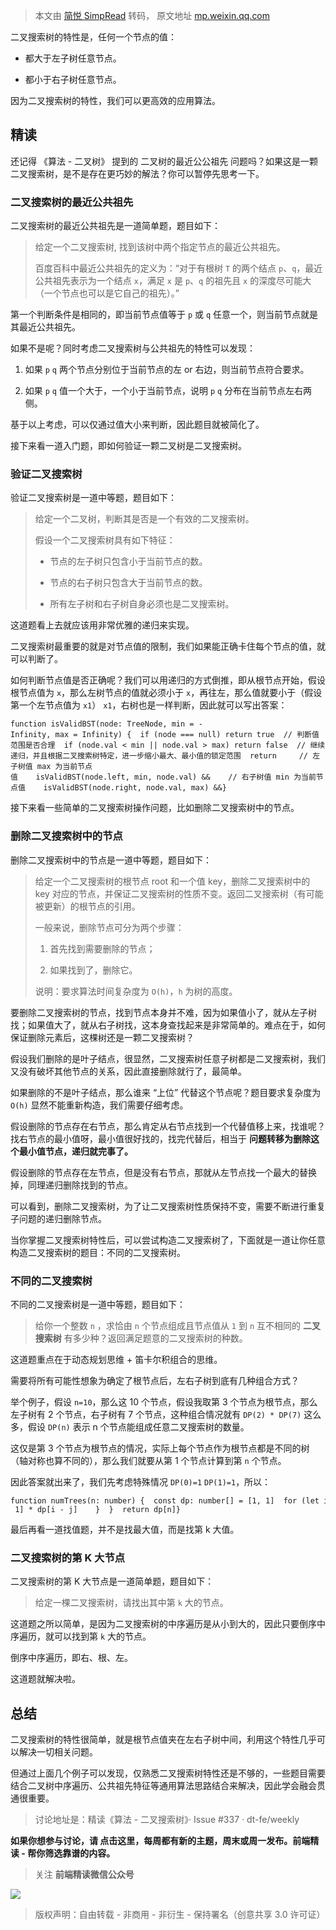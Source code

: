 > 本文由 [简悦 SimpRead](http://ksria.com/simpread/) 转码， 原文地址 [mp.weixin.qq.com](https://mp.weixin.qq.com/s/b7B0S7aOTXrBgqm6IaytGA)

二叉搜索树的特性是，任何一个节点的值：

*   都大于左子树任意节点。
    
*   都小于右子树任意节点。
    

因为二叉搜索树的特性，我们可以更高效的应用算法。

精读
--

还记得 《算法 - 二叉树》 提到的 二叉树的最近公公祖先 问题吗？如果这是一颗二叉搜索树，是不是存在更巧妙的解法？你可以暂停先思考一下。

### 二叉搜索树的最近公共祖先

二叉搜索树的最近公共祖先是一道简单题，题目如下：

> 给定一个二叉搜索树, 找到该树中两个指定节点的最近公共祖先。
> 
> 百度百科中最近公共祖先的定义为：“对于有根树 `T` 的两个结点 `p`、`q`，最近公共祖先表示为一个结点 `x`，满足 `x` 是 `p`、`q` 的祖先且 `x` 的深度尽可能大（一个节点也可以是它自己的祖先）。”

第一个判断条件是相同的，即当前节点值等于 `p` 或 `q` 任意一个，则当前节点就是其最近公共祖先。

如果不是呢？同时考虑二叉搜索树与公共祖先的特性可以发现：

1.  如果 `p` `q` 两个节点分别位于当前节点的左 or 右边，则当前节点符合要求。
    
2.  如果 `p` `q` 值一个大于，一个小于当前节点，说明 `p` `q` 分布在当前节点左右两侧。
    

基于以上考虑，可以仅通过值大小来判断，因此题目就被简化了。

接下来看一道入门题，即如何验证一颗二叉树是二叉搜索树。

### 验证二叉搜索树

验证二叉搜索树是一道中等题，题目如下：

> 给定一个二叉树，判断其是否是一个有效的二叉搜索树。
> 
> 假设一个二叉搜索树具有如下特征：
> 
> *   节点的左子树只包含小于当前节点的数。
>     
> *   节点的右子树只包含大于当前节点的数。
>     
> *   所有左子树和右子树自身必须也是二叉搜索树。
>     

这道题看上去就应该用非常优雅的递归来实现。

二叉搜索树最重要的就是对节点值的限制，我们如果能正确卡住每个节点的值，就可以判断了。

如何判断节点值是否正确呢？我们可以用递归的方式倒推，即从根节点开始，假设根节点值为 `x`，那么左树节点的值就必须小于 `x`，再往左，那么值就要小于（假设第一个左节点值为 `x1`） `x1`，右树也是一样判断，因此就可以写出答案：

```
function isValidBST(node: TreeNode, min = -Infinity, max = Infinity) {  if (node === null) return true  // 判断值范围是否合理  if (node.val < min || node.val > max) return false  // 继续递归，并且根据二叉搜索树特定，进一步缩小最大、最小值的锁定范围  return     // 左子树值 max 为当前节点值    isValidBST(node.left, min, node.val) &&    // 右子树值 min 为当前节点值    isValidBST(node.right, node.val, max) &&}
```

接下来看一些简单的二叉搜索树操作问题，比如删除二叉搜索树中的节点。

### 删除二叉搜索树中的节点

删除二叉搜索树中的节点是一道中等题，题目如下：

> 给定一个二叉搜索树的根节点 root 和一个值 key，删除二叉搜索树中的 key 对应的节点，并保证二叉搜索树的性质不变。返回二叉搜索树（有可能被更新）的根节点的引用。
> 
> 一般来说，删除节点可分为两个步骤：
> 
> 1.  首先找到需要删除的节点；
>     
> 2.  如果找到了，删除它。
>     
> 
> 说明：要求算法时间复杂度为 `O(h)`，`h` 为树的高度。

要删除二叉搜索树的节点，找到节点本身并不难，因为如果值小了，就从左子树找；如果值大了，就从右子树找，这本身查找起来是非常简单的。难点在于，如何保证删除元素后，这棵树还是一颗二叉搜索树？

假设我们删除的是叶子结点，很显然，二叉搜索树任意子树都是二叉搜索树，我们又没有破坏其他节点的关系，因此直接删除就行了，最简单。

如果删除的不是叶子结点，那么谁来 “上位” 代替这个节点呢？题目要求复杂度为 `O(h)` 显然不能重新构造，我们需要仔细考虑。

假设删除的节点存在右节点，那么肯定从右节点找到一个代替值移上来，找谁呢？找右节点的最小值呀，最小值很好找的，找完代替后，相当于 **问题转移为删除这个最小值节点，递归就完事了。**

假设删除的节点存在左节点，但是没有右节点，那就从左节点找一个最大的替换掉，同理递归删除找到的节点。

可以看到，删除二叉搜索树，为了让二叉搜索树性质保持不变，需要不断进行重复子问题的递归删除节点。

当你掌握二叉搜索树特性后，可以尝试构造二叉搜索树了，下面就是一道让你任意构造二叉搜索树的题目：不同的二叉搜索树。

### 不同的二叉搜索树

不同的二叉搜索树是一道中等题，题目如下：

> 给你一个整数 `n` ，求恰由 `n` 个节点组成且节点值从 `1` 到 `n` 互不相同的 **二叉搜索树** 有多少种？返回满足题意的二叉搜索树的种数。

这道题重点在于动态规划思维 + 笛卡尔积组合的思维。

需要将所有可能性想象为确定了根节点后，左右子树到底有几种组合方式？

举个例子，假设 `n=10`，那么这 10 个节点，假设我取第 3 个节点为根节点，那么左子树有 2 个节点，右子树有 7 个节点，这种组合情况就有 `DP(2) * DP(7)` 这么多，假设 `DP(n)` 表示 n 个节点能组成任意二叉搜索树的数量。

这仅是第 3 个节点为根节点的情况，实际上每个节点作为根节点都是不同的树（轴对称也算不同的），那么我们就要从第 1 个节点计算到第 `n` 个节点。

因此答案就出来了，我们先考虑特殊情况 `DP(0)=1` `DP(1)=1`，所以：

```
function numTrees(n: number) {  const dp: number[] = [1, 1]  for (let i = 2; i <= n; i++) {    for (let j = 1; j <= i; j++) {      dp[i] += dp[j - 1] * dp[i - j]    }  }  return dp[n]}
```

最后再看一道找值题，并不是找最大值，而是找第 k 大值。

### 二叉搜索树的第 K 大节点

二叉搜索树的第 K 大节点是一道简单题，题目如下：

> 给定一棵二叉搜索树，请找出其中第 `k` 大的节点。

这道题之所以简单，是因为二叉搜索树的中序遍历是从小到大的，因此只要倒序中序遍历，就可以找到第 `k` 大的节点。

倒序中序遍历，即右、根、左。

这道题就解决啦。

总结
--

二叉搜索树的特性很简单，就是根节点值夹在左右子树中间，利用这个特性几乎可以解决一切相关问题。

但通过上面几个例子可以发现，仅熟悉二叉搜索树特性还是不够的，一些题目需要结合二叉树中序遍历、公共祖先特征等通用算法思路结合来解决，因此学会融会贯通很重要。

> 讨论地址是：精读《算法 - 二叉搜索树》· Issue #337 · dt-fe/weekly

**如果你想参与讨论，请 点击这里，每周都有新的主题，周末或周一发布。前端精读 - 帮你筛选靠谱的内容。**

> 关注 **前端精读微信公众号**

![](https://mmbiz.qpic.cn/mmbiz_jpg/x0iannhWUodkjQXNcKkc24XGiaVKicrk8obkmvEY0Evlib7m6dmhq4uLiba8jSZqiagPWr0FibkUQnAgkldyqJF57Ke1w/640?wx_fmt=jpeg)

> 版权声明：自由转载 - 非商用 - 非衍生 - 保持署名（创意共享 3.0 许可证）